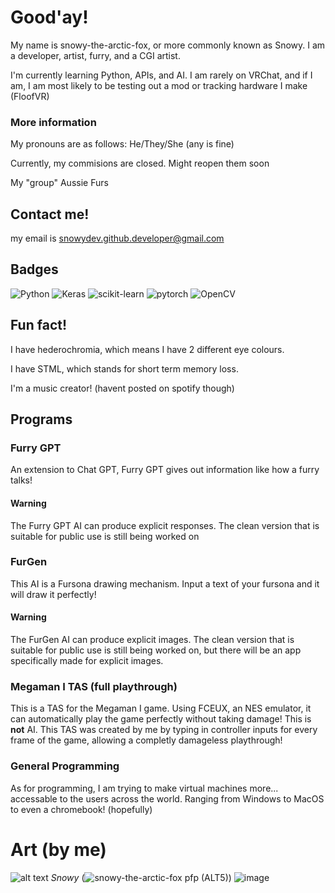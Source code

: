 # Good'ay!
My name is snowy-the-arctic-fox, or more commonly known as Snowy. I am a developer, artist, furry, and a CGI artist. 

I'm currently learning Python, APIs, and AI. I am rarely on VRChat, and if I am, I am most likely to be testing out a mod or tracking hardware I make (FloofVR)

### More information

My pronouns are as follows: He/They/She (any is fine)

Currently, my commisions are closed. Might reopen them soon

My "group" Aussie Furs

## Contact me!
my email is snowydev.github.developer@gmail.com

## Badges
![Python](https://img.shields.io/badge/Python-14354C?&logo=python&logoColor=white)
![Keras](https://img.shields.io/badge/Keras-%23D00000.svg?logo=Keras&logoColor=white)
![scikit-learn](https://img.shields.io/badge/scikit--learn-%23F7931E.svg?&logo=scikit-learn&logoColor=white)
![pytorch](https://img.shields.io/badge/PyTorch-EE4C2C?&logo=PyTorch&logoColor=white) 
![OpenCV](https://img.shields.io/badge/opencv-%23white.svg?&logo=opencv&logoColor=white)

## Fun fact!

I have hederochromia, which means I have 2 different eye colours.

I have STML, which stands for short term memory loss.

I'm a music creator! (havent posted on spotify though)

## Programs

### Furry GPT
An extension to Chat GPT, Furry GPT gives out information like how a furry talks! 
#### **Warning** 
The Furry GPT AI can produce explicit responses. The clean version that is suitable for public use is still being worked on
### FurGen
This AI is a Fursona drawing mechanism. Input a text of your fursona and it will draw it perfectly!
#### **Warning** 
The FurGen AI can produce explicit images. The clean version that is suitable for public use is still being worked on, but there will be an app specifically made for explicit images.
### Megaman I TAS (full playthrough)
This is a TAS for the Megaman I game. Using FCEUX, an NES emulator, it can automatically play the game perfectly without taking damage! This is **not** AI. This TAS was created by me by typing in controller inputs for every frame of the game, allowing a completly damageless playthrough!
### General Programming
As for programming, I am trying to make virtual machines more... accessable to the users across the world. Ranging from Windows to MacOS to even a chromebook! (hopefully)

# Art (by me)

![alt text](https://thisfursonadoesnotexist.com/v2/jpgs/seed77132.jpg) _Snowy_
(![snowy-the-arctic-fox pfp (ALT5)](https://user-images.githubusercontent.com/129465069/230230911-5f71fa1e-feca-4ad2-a07d-0c682ff4a5b7.jpg))
![image](https://github.com/snowy-the-arctic-fox/snowy-the-arctic-fox/assets/129465069/fe8eb56e-df41-4ba2-bc3f-61ea001431e4)

<!--
**snowy-the-arctic-fox/snowy-the-arctic-fox** is a ✨ _special_ ✨ repository because its `README.md` (this file) appears on your GitHub profile.

Here are some ideas to get you started:

- 🔭 I’m currently working on ...
- 🌱 I’m currently learning ...
- 👯 I’m looking to collaborate on ...
- 🤔 I’m looking for help with ...
- 💬 Ask me about ...
- 📫 How to reach me: ...
- 😄 Pronouns: ...
- ⚡ Fun fact: ...
-->
